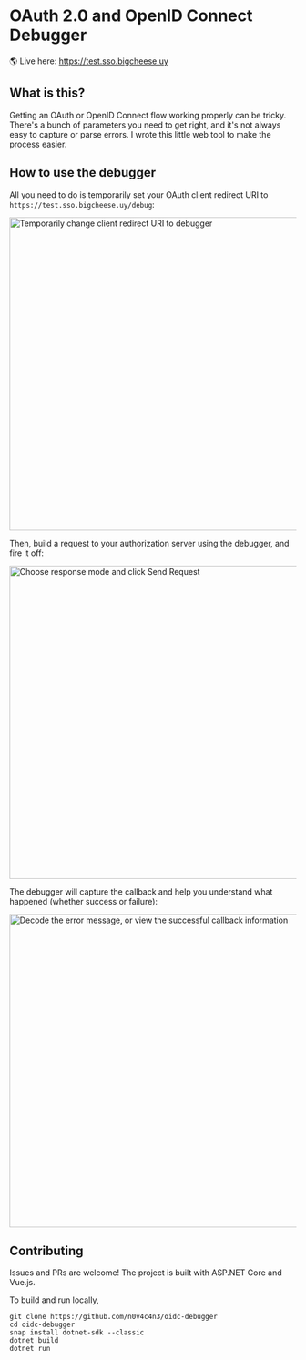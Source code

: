 # OAuth 2.0 and OpenID Connect Debugger

:earth_americas: Live here: https://test.sso.bigcheese.uy

## What is this?

Getting an OAuth or OpenID Connect flow working properly can be tricky. There's a bunch of parameters you need to get right, and it's not always easy to capture or parse errors. I wrote this little web tool to make the process easier.

## How to use the debugger

All you need to do is temporarily set your OAuth client redirect URI to `https://test.sso.bigcheese.uy/debug`:

<img src="https://www.recaffeinate.co/img/post/introducing-openid-connect-debugger/temp-redirect-uri.png" alt="Temporarily change client redirect URI to debugger" title="Screenshot of Google developer console" width="550px">

Then, build a request to your authorization server using the debugger, and fire it off:

<img src="https://www.recaffeinate.co/img/post/introducing-openid-connect-debugger/switch-response-mode.gif" alt="Choose response mode and click Send Request" title="Screenshot of debugger form" width="550px">

The debugger will capture the callback and help you understand what happened (whether success or failure):

<img src="https://www.recaffeinate.co/img/post/introducing-openid-connect-debugger/error-and-success.gif" alt="Decode the error message, or view the successful callback information" title="Screenshot of error and success page" width="550px">

## Contributing

Issues and PRs are welcome! The project is built with ASP.NET Core and Vue.js.

To build and run locally,

```
git clone https://github.com/n0v4c4n3/oidc-debugger
cd oidc-debugger
snap install dotnet-sdk --classic
dotnet build
dotnet run
```
